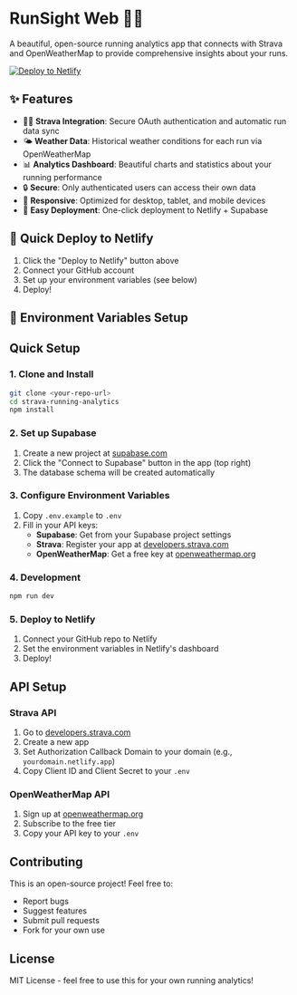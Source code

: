 # RunSight Web 🏃‍♂️ 

A beautiful, open-source running analytics app that connects with Strava and OpenWeatherMap to provide comprehensive insights about your runs.

[![Deploy to Netlify](https://www.netlify.com/img/deploy/button.svg)](https://app.netlify.com/start/deploy?repository=https://github.com/surendranb/runsight-web)

## ✨ Features

- 🏃‍♂️ **Strava Integration**: Secure OAuth authentication and automatic run data sync
- 🌤️ **Weather Data**: Historical weather conditions for each run via OpenWeatherMap
- 📊 **Analytics Dashboard**: Beautiful charts and statistics about your running performance
- 🔒 **Secure**: Only authenticated users can access their own data
- 📱 **Responsive**: Optimized for desktop, tablet, and mobile devices
- 🚀 **Easy Deployment**: One-click deployment to Netlify + Supabase

## 🚀 Quick Deploy to Netlify

1. Click the "Deploy to Netlify" button above
2. Connect your GitHub account
3. Set up your environment variables (see below)
4. Deploy!

## 🔧 Environment Variables Setup

## Quick Setup

### 1. Clone and Install
```bash
git clone <your-repo-url>
cd strava-running-analytics
npm install
```

### 2. Set up Supabase
1. Create a new project at [supabase.com](https://supabase.com)
2. Click the "Connect to Supabase" button in the app (top right)
3. The database schema will be created automatically

### 3. Configure Environment Variables
1. Copy `.env.example` to `.env`
2. Fill in your API keys:
   - **Supabase**: Get from your Supabase project settings
   - **Strava**: Register your app at [developers.strava.com](https://developers.strava.com)
   - **OpenWeatherMap**: Get a free key at [openweathermap.org](https://openweathermap.org/api)

### 4. Development
```bash
npm run dev
```

### 5. Deploy to Netlify
1. Connect your GitHub repo to Netlify
2. Set the environment variables in Netlify's dashboard
3. Deploy!

## API Setup

### Strava API
1. Go to [developers.strava.com](https://developers.strava.com)
2. Create a new app
3. Set Authorization Callback Domain to your domain (e.g., `yourdomain.netlify.app`)
4. Copy Client ID and Client Secret to your `.env`

### OpenWeatherMap API
1. Sign up at [openweathermap.org](https://openweathermap.org/api)
2. Subscribe to the free tier
3. Copy your API key to your `.env`

## Contributing

This is an open-source project! Feel free to:
- Report bugs
- Suggest features
- Submit pull requests
- Fork for your own use

## License

MIT License - feel free to use this for your own running analytics!
